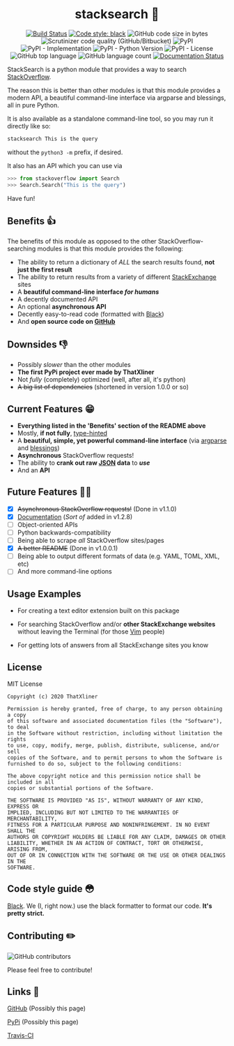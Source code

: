 <h1 align="center">stacksearch 🔎</h1>

<p align="center"><a href="https://travis-ci.com/ThatXliner/stacksearch"><img src="https://travis-ci.com/ThatXliner/stacksearch.svg?branch=Stable" alt="Build Status"></a> <a href="https://github.com/psf/black"><img src="https://img.shields.io/badge/code%20style-black-000000.svg" alt="Code style: black"></a> <img src="https://img.shields.io/github/languages/code-size/ThatXliner/stacksearch" alt="GitHub code size in bytes"> <img src="https://img.shields.io/scrutinizer/quality/g/ThatXliner/stacksearch/master" alt="Scrutinizer code quality (GitHub/Bitbucket)"> <img src="https://img.shields.io/pypi/v/stacksearch" alt="PyPI"> <img src="https://img.shields.io/pypi/implementation/stacksearch" alt="PyPI - Implementation"> <img src="https://img.shields.io/pypi/pyversions/stacksearch" alt="PyPI - Python Version"> <img src="https://img.shields.io/pypi/l/stacksearch" alt="PyPI - License"> <img src="https://img.shields.io/github/languages/top/ThatXliner/stacksearch" alt="GitHub top language"> <img src="https://img.shields.io/github/languages/count/ThatXliner/stacksearch" alt="GitHub language count"> <a href="https://stacksearch.readthedocs.io/en/latest/?badge=latest"><img src="https://readthedocs.org/projects/stacksearch/badge/?version=latest" alt="Documentation Status"></a></p>


StackSearch is a python module that provides a way to search [StackOverflow](https://stackoverflow.com/).

The reason this is better than other modules is that this module provides a modern API, a beautiful command-line interface via argparse and blessings, all in pure Python.

It is also available as a standalone command-line tool, so you may run it directly like so:

```bash
stacksearch This is the query
```

without the `python3 -m` prefix, if desired.

It also has an API which you can use via

```python
>>> from stackoverflow import Search
>>> Search.Search("This is the query")
```

Have fun!

## Benefits 👍

The benefits of this module as opposed to the other StackOverflow-searching modules is that this module provides the following:

- The ability to return a dictionary of _ALL_ the search results found, **not just the first result**
- The ability to return results from a variety of different [StackExchange](https://stackexchange.com/) sites
- A **beautiful command-line interface _for humans_**
- A decently documented API
- An optional **asynchronous API**
- Decently easy-to-read code (formatted with [Black](https://github.com/psf/black))
- And **open source code on [GitHub](https://github.com/ThatXliner/stacksearch/tree/Stable)**

## Downsides 👎

- Possibly _slower_ than the other modules
- **The first PyPi project ever made by ThatXliner**
- Not _fully_ (completely) optimized (well, after all, it's python)
- ~~A big list of dependencies~~ (shortened in version 1.0.0 or so)

## Current Features 😁

- **Everything listed in the 'Benefits' section of the README above**
- Mostly, **if not fully**, [type-hinted](https://www.python.org/dev/peps/pep-0585/)
- A **beautiful, simple, yet powerful command-line interface** (via [argparse](https://docs.python.org/3/library/argparse.html) and [blessings](https://pypi.org/project/blessings/))
- **Asynchronous** StackOverflow requests!
- The ability to **crank out raw [JSON](https://www.json.org/json-en.html) data** to **_use_**
- And an **API**

## Future Features 🏃‍♂️

- [x] ~~Asynchronous StackOverflow requests!~~ (Done in v1.1.0)
- [x] [Documentation](https://stacksearch.readthedocs.io/en/latest/) (_Sort of_ added in v1.2.8)
- [ ] Object-oriented APIs
- [ ] Python backwards-compatibility
- [ ] Being able to scrape _all_ StackOverflow sites/pages
- [x] ~~A better README~~ (Done in v1.0.0.1)
- [ ] Being able to output different formats of data (e.g. YAML, TOML, XML, etc)
- [ ] And more command-line options

## Usage Examples

- For creating a text editor extension built on this package

- For searching StackOverflow and/or **other StackExchange websites** without leaving the Terminal (for those [Vim](https://www.vim.org/) people)

- For getting lots of answers from all StackExchange sites you know

## License

MIT License

```text
Copyright (c) 2020 ThatXliner

Permission is hereby granted, free of charge, to any person obtaining a copy
of this software and associated documentation files (the "Software"), to deal
in the Software without restriction, including without limitation the rights
to use, copy, modify, merge, publish, distribute, sublicense, and/or sell
copies of the Software, and to permit persons to whom the Software is
furnished to do so, subject to the following conditions:

The above copyright notice and this permission notice shall be included in all
copies or substantial portions of the Software.

THE SOFTWARE IS PROVIDED "AS IS", WITHOUT WARRANTY OF ANY KIND, EXPRESS OR
IMPLIED, INCLUDING BUT NOT LIMITED TO THE WARRANTIES OF MERCHANTABILITY,
FITNESS FOR A PARTICULAR PURPOSE AND NONINFRINGEMENT. IN NO EVENT SHALL THE
AUTHORS OR COPYRIGHT HOLDERS BE LIABLE FOR ANY CLAIM, DAMAGES OR OTHER
LIABILITY, WHETHER IN AN ACTION OF CONTRACT, TORT OR OTHERWISE, ARISING FROM,
OUT OF OR IN CONNECTION WITH THE SOFTWARE OR THE USE OR OTHER DEALINGS IN THE
SOFTWARE.
```

## Code style guide 😳

[Black](https://github.com/psf/black). We (I, right now.) use the black formatter to format our code. **It's pretty strict.**

## Contributing ✏️

![GitHub contributors](https://img.shields.io/github/contributors/ThatXliner/stacksearch)

Please feel free to contribute!

## Links 📎

[GitHub](https://github.com/ThatXliner/stacksearch/tree/Stable) (Possibly this page)

[PyPi](https://pypi.org/project/stacksearch/) (Possibly this page)

[Travis-CI](https://travis-ci.com/github/ThatXliner/stacksearch)
